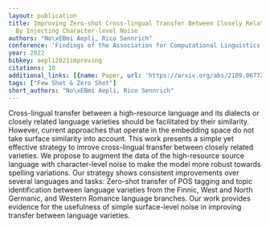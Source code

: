 ```yaml
---
layout: publication
title: Improving Zero-shot Cross-lingual Transfer Between Closely Related Languages
  By Injecting Character-level Noise
authors: "No\xEBmi Aepli, Rico Sennrich"
conference: 'Findings of the Association for Computational Linguistics: ACL 2022'
year: 2022
bibkey: aepli2021improving
citations: 10
additional_links: [{name: Paper, url: 'https://arxiv.org/abs/2109.06772'}]
tags: ["Few Shot & Zero Shot"]
short_authors: "No\xEBmi Aepli, Rico Sennrich"
---
```

Cross-lingual transfer between a high-resource language and its dialects or
closely related language varieties should be facilitated by their similarity.
However, current approaches that operate in the embedding space do not take
surface similarity into account. This work presents a simple yet effective
strategy to imrove cross-lingual transfer between closely related varieties. We
propose to augment the data of the high-resource source language with
character-level noise to make the model more robust towards spelling
variations. Our strategy shows consistent improvements over several languages
and tasks: Zero-shot transfer of POS tagging and topic identification between
language varieties from the Finnic, West and North Germanic, and Western
Romance language branches. Our work provides evidence for the usefulness of
simple surface-level noise in improving transfer between language varieties.